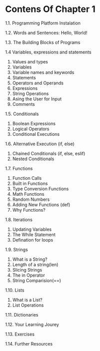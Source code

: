 # Contens Of Chapter 1

1.1. Programming Platform Instalation

1.2. Words and Sentences: Hello, World!

1.3. The Building Blocks of Programs

1.4 Variables, expressions and statements 
  1. Values and types
  2. Variables
  3. Variable names and keywords
  4. Statements
  5. Operators and Operands
  6. Expressions
  7. String Operations
  8. Asing the User for Input
  9. Comments
  
1.5. Conditionals
  1. Boolean Expressions
  2. Logical Operators
  3. Conditional Executions
  
1.6. Alternative Execution (if, else)
  1. Chained Conditionals (if, else, eslif)
  2. Nested Conditionals
  
1.7. Functions
  1. Function Calls
  2. Built in Functions
  3. Type Conversion Functions
  4. Math Functions
  5. Random Numbers
  6. Adding New Functions (def)
  7. Why Functions?
  
1.8. Iterations
  1. Updating Variables
  2. The While Statement
  3. Defination for loops
  
1.9. Strings
  1. What is a String?
  2. Length of a string(len)
  3. Slicing Strings
  4. The in Operator
  5. String Comparision(==)
  
1.10. Lists
  1. What is a List?
  2. List Operations

1.11. Dictionaries

1.12. Your Learning Jourey

1.13. Exercises

1.14. Further Resources
